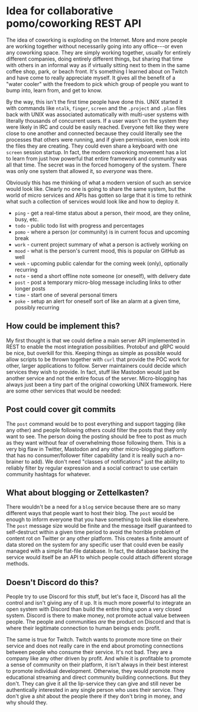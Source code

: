 # Idea for collaborative pomo/coworking REST API

The idea of coworking is exploding on the Internet. More and more people are working together without necessarily going into any office---or even any coworking space. They are simply working together, usually for entirely different companies, doing entirely different things, but sharing that time with others in an informal way as if virtually sitting next to them in the same coffee shop, park, or beach front. It's something I learned about on Twitch and have come to really appreciate myself. It gives all the benefit of a "water cooler" with the freedom to pick which group of people you want to bump into, learn from, and get to know.

By the way, this isn't the first time people have done this. UNIX started it with commands like `ntalk`, `finger`, `screen` and the `.project` and `.plan` files back with UNIX was associated automatically with multi-user systems with literally thousands of concurrent users. If a user wasn't on the system they were likely in IRC and could be easily reached. Everyone felt like they were close to one another and connected because they could literally see the processes that others were running, and if given permission, even look into the files they are creating. They could even share a keyboard with one `screen` session startup. In fact, the modern coworking movement has a lot to learn from just how powerful that entire framework and community was all that time. The secret was in the forced homogeny of the system. There was only one system that allowed it, so *everyone* was there.

Obviously this has me thinking of what a modern version of such an service would look like. Clearly no one is going to share the same system, but the world of micro services and APIs has gotten so large that it is time to rethink what such a collection of services would look like and how to deploy it.

* `ping` - get a real-time status about a person, their mood, are they online, busy, etc.
* `todo` - public todo list with progress and percentages
* `pomo` - where a person (or community) is in current focus and upcoming break
* `work` - current project summary of what a person is actively working on
* `mood` - what is the person's current mood, this is popular on GitHub as well
* `week` - upcoming public calendar for the coming week (only), optionally recurring
* `note` - send a short offline note someone (or oneself), with delivery date
* `post` - post a temporary micro-blog message including links to other longer posts
* `time` - start one of several personal timers
* `poke` - setup an alert for oneself sort of like an alarm at a given time, possibly recurring

## How could be implement this?

My first thought is that we could define a main server API implemented in REST to enable the most integration possibilities. Protobuf and gRPC would be nice, but overkill for this. Keeping things as simple as possible would allow scripts to be thrown together with `curl` that provide the POC work for other, larger applications to follow. Server maintainers could decide which services they wish to provide. In fact, stuff like Mastodon would just be another service and not the entire focus of the server. Micro-blogging has always just been a tiny part of the original coworking UNIX framework. Here are some other services that would be needed:

## Post could cover git commits

The `post` command would be to post everything and support tagging (like any other) and people following others could filter the posts that they only want to see. The person doing the posting should be free to post as much as they want without fear of overwhelming those following them. This is a very big flaw in Twitter, Mastodon and any other micro-blogging platform that has no consumer/follower filter capability (and it is really such a no-brainer to add). We don't need "classes of notifications" just the ability to reliably filter by regular expression and a social contract to use certain community hashtags for whatever.

## What about blogging or Zettelkasten?

There wouldn't be a need for a `blog` service because there are so many different ways that people want to host their blog. The `post` would be enough to inform everyone that you have something to look like elsewhere. The `post` message size would be finite and the message itself guaranteed to self-destruct within a given time period to avoid the horrible problem of content rot on Twitter or any other platform. This creates a finite amount of data stored on the system for any specific user that could even be easily managed with a simple flat-file database. In fact, the database backing the service would itself be an API to which people could attach different storage methods.

## Doesn't Discord do this?

People try to use Discord for this stuff, but let's face it, Discord has all the control and isn't giving any of it up. It is much more powerful to integrate an open system with Discord than build the entire thing upon a very closed system. Discord is there to make money, not promote actual value between people. The people and communities *are* the product on Discord and that is where their legitimate connection to human beings ends: profit.

The same is true for Twitch. Twitch wants to promote more time on their service and does not really care in the end about promoting connections between people who consume their service. It's not bad. They are a company like any other driven by profit. And while it is profitable to promote a sense of community on their platform, it isn't always in their best interest to promote individual development. Otherwise, they would promote more educational streaming and direct community building connections. But they don't. They can give it all the lip-service they can give and still never be authentically interested in any single person who uses their service. They don't give a *shit* about the people there if they don't bring in money, and why should they.
